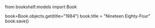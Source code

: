 from bookshelf.models import Book

book=Book.objects.get(title="1984") book.title = "Nineteen Eighty-Four" book.save()